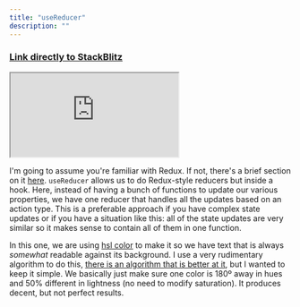 ```yaml
---
title: "useReducer"
description: ""
---
```


### [Link directly to StackBlitz][ref]

<iframe src="https://stackblitz.com/edit/ir5?embed=1&view=both&file=src/routes/UseReducer.jsx&hideExplorer=1&initialPath=/useReducer"></iframe>

I'm going to assume you're familiar with Redux. If not, there's a brief section on it [here](https://redux.js.org/introduction/getting-started/). `useReducer` allows us to do Redux-style reducers but inside a hook. Here, instead of having a bunch of functions to update our various properties, we have one reducer that handles all the updates based on an action type. This is a preferable approach if you have complex state updates or if you have a situation like this: all of the state updates are very similar so it makes sense to contain all of them in one function.

In this one, we are using [hsl color][hsl] to make it so we have text that is always _somewhat_ readable against its background. I use a very rudimentary algorithm to do this, [there is an algorithm that is better at it][lab], but I wanted to keep it simple. We basically just make sure one color is 180º away in hues and 50% different in lightness (no need to modify saturation). It produces decent, but not perfect results.

[ref]: https://stackblitz.com/edit/ir5?view=both&file=src/routes/UseReducer.jsx&hideExplorer=1&initialPath=/useReducer
[lab]: https://en.wikipedia.org/wiki/CIELAB_color_space
[hsl]: https://en.wikipedia.org/wiki/HSL_and_HSV
